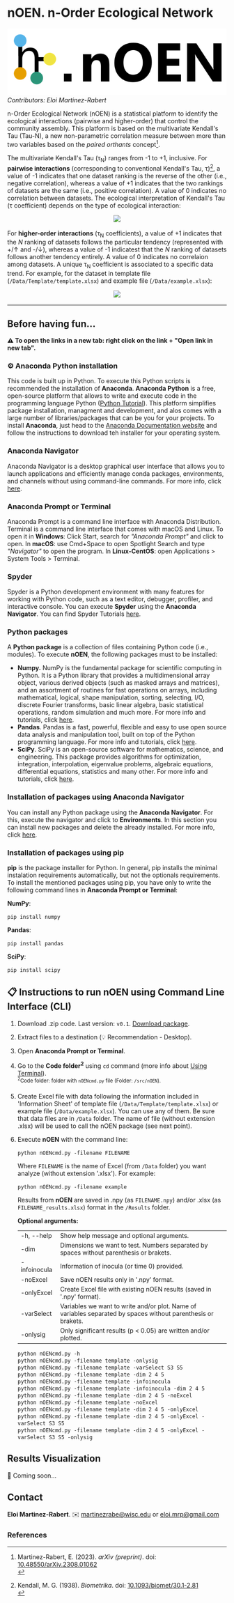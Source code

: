 # nOEN. n-Order Ecological Network

![Logo](Logo/Banner.png)
<br>*Contributors: Eloi Martinez-Rabert*

n-Order Ecological Network (nOEN) is a statistical platform to identify the ecological interactions (pairwise and higher-order) that control the community assembly. This platform is based on the multivariate Kendall's Tau (Tau-N), a new non-parametric correlation measure between more than two variables based on the _paired orthants_ concept[^1]. 

The multivariate Kendall's Tau (τ<sub>N</sub>) ranges from -1 to +1, inclusive. For **pairwise interactions** (corresponding to conventional Kendall's Tau, τ)[^2], a value of -1 indicates that one dataset ranking is the reverse of the other (i.e., negative correlation), whereas a value of +1 indicates that the two rankings of datasets are the same (i.e., positive correlation). A value of 0 indicates no correlation between datasets. The ecological interpretation of Kendall's Tau (τ coefficient) depends on the type of ecological interaction:

<p align="center">
    <img src="https://github.com/soundslikealloy/nOEN-py/assets/81569132/8a9bf5dd-1a5f-485f-93ac-25cd32cc973f">
</p>

For **higher-order interactions** (τ<sub>N</sub> coefficients), a value of +1 indicates that the _N_ ranking of datasets follows the particular tendency (represented with +/↑ and -/↓), whereas a value of -1 indicatest that the _N_ ranking of datasets follows another tendency entirely. A value of 0 indicates no correlaion among datasets. A unique τ<sub>N</sub> coefficient is associated to a specific data trend. For example, for the dataset in template file (`/Data/Template/template.xlsx`) and example file (`/Data/example.xlsx`):

<p align="center">
    <img src="https://github.com/soundslikealloy/nOEN-py/assets/81569132/7e6217b3-2198-49e2-b624-fa7f002aba40">
</p>

____________________________

## Before having fun...
**:warning: To open the links in a new tab: right click on the link + "Open link in new tab".**

### :gear: Anaconda Python installation
This code is built up in Python. To execute this Python scripts is recommended the installation of **Anaconda**. **Anaconda Python** is a free, open-source platform that allows to write and execute code in the programming language Python ([Python Tutorial](https://docs.python.org/3/tutorial/index.html)). This platform simplifies package installation, managment and development, and alos comes with a large number of libraries/packages that can be you for your projects. To install **Anaconda**, just head to the [Anaconda Documentation website](https://docs.anaconda.com/free/anaconda/install/index.html) and follow the instructions to download teh installer for your operating system.

### Anaconda Navigator
Anaconda Navigator is a desktop graphical user interface that allows you to launch applications and efficiently manage conda packages, environments, and channels without using command-line commands. For more info, click [here](https://docs.anaconda.com/free/navigator/).

### Anaconda Prompt or Terminal
Anaconda Prompt is a command line interface with Anaconda Distribution. Terminal is a command line interface that comes with macOS and Linux. To open it in **Windows**: Click Start, search for _"Anaconda Prompt"_ and click to open. In **macOS**: use Cmd+Space to open Spotlight Search and type _"Navigator"_ to open the program. In **Linux-CentOS**: open Applications > System Tools > Terminal.

### Spyder
Spyder is a Python development environment with many features for working with Python code, such as a text editor, debugger, profiler, and interactive console. You can execute **Spyder** using the **Anaconda Navigator**. You can find Spyder Tutorials [here](https://www.youtube.com/watch?v=E2Dap5SfXkI&list=PLPonohdiDqg9epClEcXoAPUiK0pN5eRoc&ab_channel=SpyderIDE).

### Python packages
A **Python package** is a collection of files containing Python code (i.e., modules). To execute **nOEN**, the following packages must to be installed:
- **Numpy.** NumPy is the fundamental package for scientific computing in Python. It is a Python library that provides a multidimensional array object, various derived objects (such as masked arrays and matrices), and an assortment of routines for fast operations on arrays, including mathematical, logical, shape manipulation, sorting, selecting, I/O, discrete Fourier transforms, basic linear algebra, basic statistical operations, random simulation and much more. For more info and tutorials, click [here](https://numpy.org/).
- **Pandas**. Pandas is a fast, powerful, flexible and easy to use open source data analysis and manipulation tool, built on top of the Python programming language. For more info and tutorials, click [here](https://pandas.pydata.org/).
- **SciPy**. SciPy is an open-source software for mathematics, science, and engineering. This package provides algorithms for optimization, integration, interpolation, eigenvalue problems, algebraic equations, differential equations, statistics and many other. For more info and tutorials, click [here](https://scipy.org/).

### Installation of packages using Anaconda Navigator
You can install any Python package using the **Anaconda Navigator**. For this, execute the navigator and click to **Environments**. In this section you can install new packages and delete the already installed. For more info, click [here](https://docs.anaconda.com/free/navigator/).

### Installation of packages using pip
**pip** is the package installer for Python. In general, pip installs the minimal instalation requirements automatically, but not the optionals requirements. To install the mentioned packages using pip, you have only to write the following command lines in **Anaconda Prompt or Terminal**:

**NumPy**:
```
pip install numpy
```
**Pandas**:
```
pip install pandas
```
**SciPy**:
```
pip install scipy
```
## :clipboard: Instructions to run nOEN using Command Line Interface (CLI)
1. Download .zip code. Last version: `v0.1`. [Download package](https://github.com/soundslikealloy/nOEN-py/archive/refs/tags/v0.1.zip).
2. Extract files to a destination (:bulb: Recommendation - Desktop).
3. Open **Anaconda Prompt or Terminal**.
4. Go to the **Code folder<sup>2</sup>** using `cd` command (more info about [Using Terminal](https://docs.anaconda.com/ae-notebooks/user-guide/basic-tasks/apps/use-terminal/?highlight=Using%20Terminal)).
    &#09;<br><sup><sup>2</sup>Code folder: folder with `nOENcmd.py` file (Folder: `/src/nOEN`). </sup>
5. Create Excel file with data following the information included in 'Information Sheet' of template file (`/Data/Template/template.xlsx`) or example file (`/Data/example.xlsx`). You can use any of them. Be sure that data files are in `/Data` folder. The name of file (without extension .xlsx) will be used to call the nOEN package (see next point). 
6. Execute **nOEN** with the command line:
   ```
   python nOENcmd.py -filename FILENAME
   ```
   Where `FILENAME` is the name of Excel (from `/Data` folder) you want analyze (without extension '.xlsx'). 
   For example:
   ```
   python nOENcmd.py -filename example
   ```
   Results from **nOEN** are saved in .npy (as `FILENAME.npy`) and/or .xlsx (as `FILENAME_results.xlsx`) format in the `/Results` folder.
   
   **Optional arguments:**
   <table border="0">
       <tr><td>-h, --help</b></td><td>Show help message and optional arguments.</b></td></tr>
       <tr><td>-dim</td><td>Dimensions we want to test. Numbers separated by spaces without parenthesis or brakets.</td></tr>
       <tr><td>-infoinocula</td><td>Information of inocula (or time 0) provided.</td></tr>
       <tr><td>-noExcel</td><td>Save nOEN results only in '.npy' format.</td></tr>
       <tr><td>-onlyExcel</td><td> Create Excel file with existing nOEN results (saved in '.npy' format).</td></tr>
       <tr><td>-varSelect</td><td> Variables we want to write and/or plot. Name of variables separated by spaces without parenthesis or brakets.</td></tr>
       <tr><td>-onlysig</td><td> Only significant results (p < 0.05) are written and/or plotted.</td></tr>
   </table>

   ```
   python nOENcmd.py -h
   python nOENcmd.py -filename template -onlysig
   python nOENcmd.py -filename template -varSelect S3 S5
   python nOENcmd.py -filename template -dim 2 4 5
   python nOENcmd.py -filename template -infoinocula
   python nOENcmd.py -filename template -infoinocula -dim 2 4 5
   python nOENcmd.py -filename template -dim 2 4 5 -noExcel
   python nOENcmd.py -filename template -noExcel
   python nOENcmd.py -filename template -dim 2 4 5 -onlyExcel
   python nOENcmd.py -filename template -dim 2 4 5 -onlyExcel -varSelect S3 S5
   python nOENcmd.py -filename template -dim 2 4 5 -onlyExcel -varSelect S3 S5 -onlysig
   ```

## Results Visualization
:construction: Coming soon...

## Contact

**Eloi Martinez-Rabert**. :envelope: martinezrabe@wisc.edu or eloi.mrp@gmail.com

### References
[^1]: Martinez-Rabert, E. (2023). *arXiv (preprint)*. doi: [10.48550/arXiv.2308.01062](https://doi.org/10.48550/arXiv.2308.01062)<br>
[^2]: Kendall, M. G. (1938). *Biometrika*. doi: [10.1093/biomet/30.1-2.81](https://doi.org/10.1093/biomet/30.1-2.81)<br>

